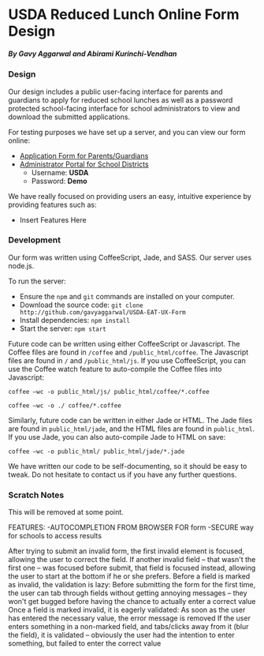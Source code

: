 # USDA Reduced Lunch Online Form Design
##### By Gavy Aggarwal and Abirami Kurinchi-Vendhan

### Design

Our design includes a public user-facing interface for parents and guardians to apply for reduced school lunches as well as a password protected school-facing interface for school administrators to view and download the submitted applications.

For testing purposes we have set up a server, and you can view our form online:
* [Application Form for Parents/Guardians](http://reducedlunch.tk)
* [Administrator Portal for School Districts](http://reducedlunch.tk/schools)
    * Username: **USDA**
    * Password: **Demo**

We have really focused on providing users an easy, intuitive experience by providing features such as:
* Insert Features Here

### Development

Our form was written using CoffeeScript, Jade, and SASS. Our server uses node.js.

To run the server:
* Ensure the `npm` and `git` commands are installed on your computer.
* Download the source code: `git clone http://github.com/gavyaggarwal/USDA-EAT-UX-Form`
* Install dependencies: `npm install`
* Start the server: `npm start`

Future code can be written using either CoffeeScript or Javascript. The Coffee files are found in `/coffee` and `/public_html/coffee`. The Javascript files are found in `/` and `/public_html/js`. If you use CoffeeScript, you can use the Coffee watch feature to auto-compile the Coffee files into Javascript:

`coffee –wc -o public_html/js/ public_html/coffee/*.coffee`

`coffee –wc -o ./ coffee/*.coffee`

Similarly, future code can be written in either Jade or HTML. The Jade files are found in `public_html/jade`, and the HTML files are found in `public_html`. If you use Jade, you can also auto-compile Jade to HTML on save:

`coffee –wc -o public_html/ public_html/jade/*.jade`

We have written our code to be self-documenting, so it should be easy to tweak. Do not hesitate to contact us if you have any further questions.

### Scratch Notes

This will be removed at some point.

FEATURES:
-AUTOCOMPLETION FROM BROWSER FOR form
-SECURE way for schools to access results

After trying to submit an invalid form, the first invalid element is focused, allowing the user to correct the field. If another invalid field – that wasn't the first one – was focused before submit, that field is focused instead, allowing the user to start at the bottom if he or she prefers.
Before a field is marked as invalid, the validation is lazy: Before submitting the form for the first time, the user can tab through fields without getting annoying messages – they won't get bugged before having the chance to actually enter a correct value
Once a field is marked invalid, it is eagerly validated: As soon as the user has entered the necessary value, the error message is removed
If the user enters something in a non-marked field, and tabs/clicks away from it (blur the field), it is validated – obviously the user had the intention to enter something, but failed to enter the correct value
